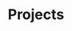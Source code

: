 ---
title: Projects
eleventyNavigation:
  locale: en-CA
  key: Projects
  order: 1
layout: layouts/projects
hasBanner: true
bannerBgColor: dark-grey
bannerTitle: Projects
bannerBody: Projects showcase all the Inclusive Standards Projects currently being investigated by IDRC
---